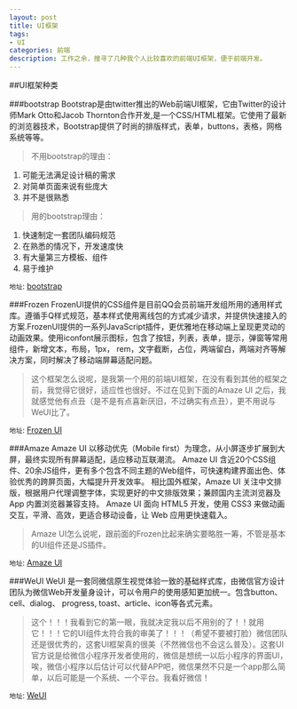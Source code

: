```yaml
---
layout: post
title: UI框架
tags:
- UI
categories: 前端
description: 工作之余，搜寻了几种我个人比较喜欢的前端UI框架，便于前端开发。
---
```




<!-- more -->

##UI框架种类

###bootstrap
Bootstrap是由twitter推出的Web前端UI框架，它由Twitter的设计师Mark Otto和Jacob Thornton合作开发,是一个CSS/HTML框架。它使用了最新的浏览器技术，Bootstrap提供了时尚的排版样式，表单，buttons，表格，网格系统等等。
>不用bootstrap的理由：
1. 可能无法满足设计稿的需求
2. 对简单页面来说有些庞大
3. 并不是很熟悉

>用的bootstrap理由：
1. 快速制定一套团队编码规范
2. 在熟悉的情况下，开发速度快
3. 有大量第三方模板、组件
4. 易于维护

`地址`: [bootstrap](http://www.bootcss.com)

###Frozen
FrozenUI提供的CSS组件是目前QQ会员前端开发组所用的通用样式库。遵循手Q样式规范，基本样式使用离线包的方式减少请求，并提供快速接入的方案.FrozenUI提供的一系列JavaScript插件，更优雅地在移动端上呈现更灵动的动画效果。使用iconfont展示图标，包含了按钮，列表，表单，提示，弹窗等常用组件，新增文本，布局，1px，
rem，文字截断，占位，两端留白，两端对齐等解决方案，同时解决了移动端屏幕适配问题。
>这个框架怎么说呢，是我第一个用的前端UI框架，在没有看到其他的框架之前，我觉得它很好，适应性也很好。不过在见到下面的Amaze UI 之后，我就感觉他有点丑（是不是有点喜新厌旧，不过确实有点丑），更不用说与WeUI比了。

`地址`: [Frozen UI](http://frozenui.github.io)

###Amaze
Amaze UI 以移动优先（Mobile first）为理念，从小屏逐步扩展到大屏，最终实现所有屏幕适配，适应移动互联潮流。
Amaze UI 含近20个CSS组件、20余JS组件，更有多个包含不同主题的Web组件，可快速构建界面出色、体验优秀的跨屏页面，大幅提升开发效率。
相比国外框架，Amaze UI 关注中文排版，根据用户代理调整字体，实现更好的中文排版效果；兼顾国内主流浏览器及 App 内置浏览器兼容支持。
Amaze UI 面向 HTML5 开发，使用 CSS3 来做动画交互，平滑、高效，更适合移动设备，让 Web 应用更快速载入。
>Amaze UI怎么说呢，跟前面的Frozen比起来确实要略胜一筹，不管是基本的UI组件还是JS插件。

`地址`: [Amaze UI](http://amazeui.org)

###WeUI
WeUI 是一套同微信原生视觉体验一致的基础样式库，由微信官方设计团队为微信Web开发量身设计，可以令用户的使用感知更加统一。包含button、cell、dialog、 progress, toast、article、icon等各式元素。
>这个！！！我看到它的第一眼，我就决定我以后不用别的了！！就用它！！！它的UI组件太符合我的审美了！！！（希望不要被打脸）微信团队还是很优秀的，这套UI框架真的很美（不然微信也不会这么普及）。这套UI官方说是给微信小程序开发者使用的，微信是想统一以后小程序的界面UI，唉，微信小程序以后估计可以代替APP吧，微信果然不只是一个app那么简单，以后可能是一个系统、一个平台。我看好微信！

`地址`: [WeUI](https://github.com/weui/weui)